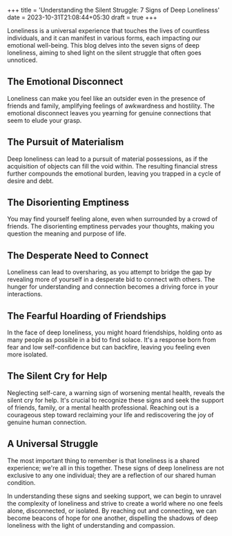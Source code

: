 +++
title = 'Understanding the Silent Struggle: 7 Signs of Deep Loneliness'
date = 2023-10-31T21:08:44+05:30
draft = true
+++

Loneliness is a universal experience that touches the lives of countless individuals, and it can manifest in various forms, each impacting our emotional well-being. This blog delves into the seven signs of deep loneliness, aiming to shed light on the silent struggle that often goes unnoticed.

## The Emotional Disconnect
Loneliness can make you feel like an outsider even in the presence of friends and family, amplifying feelings of awkwardness and hostility. The emotional disconnect leaves you yearning for genuine connections that seem to elude your grasp.

## The Pursuit of Materialism
Deep loneliness can lead to a pursuit of material possessions, as if the acquisition of objects can fill the void within. The resulting financial stress further compounds the emotional burden, leaving you trapped in a cycle of desire and debt.

## The Disorienting Emptiness
You may find yourself feeling alone, even when surrounded by a crowd of friends. The disorienting emptiness pervades your thoughts, making you question the meaning and purpose of life.

## The Desperate Need to Connect
Loneliness can lead to oversharing, as you attempt to bridge the gap by revealing more of yourself in a desperate bid to connect with others. The hunger for understanding and connection becomes a driving force in your interactions.

## The Fearful Hoarding of Friendships
In the face of deep loneliness, you might hoard friendships, holding onto as many people as possible in a bid to find solace. It's a response born from fear and low self-confidence but can backfire, leaving you feeling even more isolated.

## The Silent Cry for Help
Neglecting self-care, a warning sign of worsening mental health, reveals the silent cry for help. It's crucial to recognize these signs and seek the support of friends, family, or a mental health professional. Reaching out is a courageous step toward reclaiming your life and rediscovering the joy of genuine human connection.

## A Universal Struggle
The most important thing to remember is that loneliness is a shared experience; we're all in this together. These signs of deep loneliness are not exclusive to any one individual; they are a reflection of our shared human condition.

In understanding these signs and seeking support, we can begin to unravel the complexity of loneliness and strive to create a world where no one feels alone, disconnected, or isolated. By reaching out and connecting, we can become beacons of hope for one another, dispelling the shadows of deep loneliness with the light of understanding and compassion.

